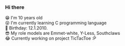 ### Hi there
😁 I'm 10 years old <br/>
😝 I'm currently learning C programming language <br/>
🥳 Birthday: 12.1.2010. <br/>
😎 My role models are Emmet-white, Y-Less, Southclaws <br/>
😂 Currently working on project TicTacToe :P
